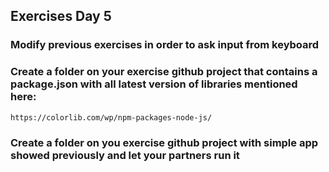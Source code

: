 ## Exercises Day 5

### Modify previous exercises in order to ask input from keyboard

### Create a folder on your exercise github project that contains a package.json with all latest version of libraries mentioned here: 

```
https://colorlib.com/wp/npm-packages-node-js/
```

### Create a folder on you exercise github project with simple app showed previously and let your partners run it
